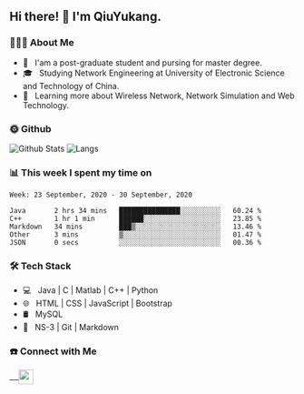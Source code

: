 <h2> Hi there! 👋 I'm QiuYukang.</h2>

<h3> 👨🏻‍💻 About Me </h3>

- 💼 &nbsp; I'am a post-graduate student and pursing for master degree.
- 🎓 &nbsp; Studying Network Engineering at University of Electronic Science and Technology of China.
- 🌱 &nbsp; Learning more about Wireless Network, Network Simulation and Web Technology.

<h3> 🌞 Github</h3>

![Github Stats](https://github-readme-stats-beta-lovat.vercel.app/api?username=QiuYukang&count_private=true&show_icons=true&hide=stars)
![Langs](https://github-readme-stats-beta-lovat.vercel.app/api/top-langs/?username=QiuYukang&count_private=true&layout=compact)

<h3> 📊 This week I spent my time on</h3>

<!--START_SECTION:waka-->
```text
Week: 23 September, 2020 - 30 September, 2020

Java       2 hrs 34 mins   ███████████████░░░░░░░░░░   60.24 % 
C++        1 hr 1 min      ██████░░░░░░░░░░░░░░░░░░░   23.85 % 
Markdown   34 mins         ███▒░░░░░░░░░░░░░░░░░░░░░   13.46 % 
Other      3 mins          ▒░░░░░░░░░░░░░░░░░░░░░░░░   01.47 % 
JSON       0 secs          ░░░░░░░░░░░░░░░░░░░░░░░░░   00.36 % 
```
<!--END_SECTION:waka-->

<h3>🛠 Tech Stack</h3>

- 💻 &nbsp; Java | C | Matlab | C++ | Python
- 🌐 &nbsp; HTML | CSS | JavaScript | Bootstrap
- 🛢  &nbsp; MySQL
- 🔧 &nbsp; NS-3 | Git | Markdown

<h3> ☎️ Connect with Me </h3>

<a href="mailto:b612n@qq.com">
   &nbsp;  &nbsp;
  <img align="center" width="26px" src="https://github.com/TheDudeThatCode/TheDudeThatCode/blob/master/Assets/Gmail.svg" />
</a>
